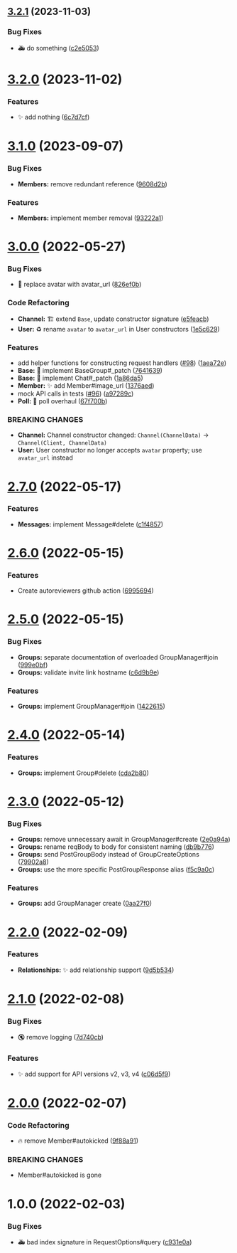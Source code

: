 ## [3.2.1](https://github.com/groupme-js/node-groupme/compare/v3.2.0...v3.2.1) (2023-11-03)


### Bug Fixes

* :ambulance: do something ([c2e5053](https://github.com/groupme-js/node-groupme/commit/c2e5053798503f4249df906e2e5e7d495b196f11))

# [3.2.0](https://github.com/groupme-js/node-groupme/compare/v3.1.0...v3.2.0) (2023-11-02)


### Features

* :sparkles: add nothing ([6c7d7cf](https://github.com/groupme-js/node-groupme/commit/6c7d7cfdb102f37690fa6d6f4e840bb4c4aeb193))

# [3.1.0](https://github.com/groupme-js/node-groupme/compare/v3.0.0...v3.1.0) (2023-09-07)


### Bug Fixes

* **Members:** remove redundant reference ([9608d2b](https://github.com/groupme-js/node-groupme/commit/9608d2bc5de711724d1956fc62348227967d7522))


### Features

* **Members:** implement member removal ([93222a1](https://github.com/groupme-js/node-groupme/commit/93222a18a854081c04a8c588524ed82f0c11b1b0))

# [3.0.0](https://github.com/groupme-js/node-groupme/compare/v2.7.0...v3.0.0) (2022-05-27)


### Bug Fixes

* :rotating_light: replace avatar with avatar_url ([826ef0b](https://github.com/groupme-js/node-groupme/commit/826ef0be0661a0363ff26a2dc0815964fa23decc))


### Code Refactoring

* **Channel:** :building_construction: extend `Base`, update constructor signature ([e5feacb](https://github.com/groupme-js/node-groupme/commit/e5feacbd0e914281c264200b75d44eee08b747f6))
* **User:** :recycle: rename `avatar` to `avatar_url` in User constructors ([1e5c629](https://github.com/groupme-js/node-groupme/commit/1e5c629cb6b626fbe6c21eb62195b8c325f88ebd))


### Features

* add helper functions for constructing request handlers ([#98](https://github.com/groupme-js/node-groupme/issues/98)) ([1aea72e](https://github.com/groupme-js/node-groupme/commit/1aea72e239121f0b2698ae4f7c943c25be16fa0a))
* **Base:** :poop: implement BaseGroup#_patch ([7641639](https://github.com/groupme-js/node-groupme/commit/7641639f7409c2f9cf56ac857688e8b99c6a7d0b))
* **Base:** :poop: implement Chat#_patch ([1a86da5](https://github.com/groupme-js/node-groupme/commit/1a86da567e22fecfcd41b379c0a0f397cc1442e2))
* **Member:** :sparkles: add Member#image_url ([1376aed](https://github.com/groupme-js/node-groupme/commit/1376aed6da22349710f0fc6e6aef484ab42a03dc))
* mock API calls in tests ([#96](https://github.com/groupme-js/node-groupme/issues/96)) ([a97289c](https://github.com/groupme-js/node-groupme/commit/a97289cd8b39def11edf5a77baca66038af1ddc8))
* **Poll:** :beers: poll overhaul ([67f700b](https://github.com/groupme-js/node-groupme/commit/67f700b209dd63a886e15bcfbb40e3617e308216))


### BREAKING CHANGES

* **Channel:** Channel constructor changed:
`Channel(ChannelData)` -> `Channel(Client, ChannelData)`
* **User:** User constructor no longer accepts `avatar` property; use `avatar_url` instead

# [2.7.0](https://github.com/groupme-js/node-groupme/compare/v2.6.0...v2.7.0) (2022-05-17)


### Features

* **Messages:** implement Message#delete ([c1f4857](https://github.com/groupme-js/node-groupme/commit/c1f4857d1f26af907036c2beab5426342b98c465))

# [2.6.0](https://github.com/groupme-js/node-groupme/compare/v2.5.0...v2.6.0) (2022-05-15)


### Features

* Create autoreviewers github action ([6995694](https://github.com/groupme-js/node-groupme/commit/69956940c5033e592bc664a215ad5c2ddfe2e2d0))

# [2.5.0](https://github.com/groupme-js/node-groupme/compare/v2.4.0...v2.5.0) (2022-05-15)


### Bug Fixes

* **Groups:** separate documentation of overloaded GroupManager#join ([999e0bf](https://github.com/groupme-js/node-groupme/commit/999e0bf96178ed3c8879cd75a59762b7a50ea9ee))
* **Groups:** validate invite link hostname ([c6d9b9e](https://github.com/groupme-js/node-groupme/commit/c6d9b9ef22f74bcb7a5ecc04674855bb3e382942))


### Features

* **Groups:** implement GroupManager#join ([1422615](https://github.com/groupme-js/node-groupme/commit/14226158603bfec87437f14093c14887935fe7aa))

# [2.4.0](https://github.com/groupme-js/node-groupme/compare/v2.3.0...v2.4.0) (2022-05-14)


### Features

* **Groups:** implement Group#delete ([cda2b80](https://github.com/groupme-js/node-groupme/commit/cda2b80a12ebb59e9ff8a2f99f300532b9645735))

# [2.3.0](https://github.com/groupme-js/node-groupme/compare/v2.2.0...v2.3.0) (2022-05-12)


### Bug Fixes

* **Groups:** remove unnecessary await in GroupManager#create ([2e0a94a](https://github.com/groupme-js/node-groupme/commit/2e0a94a399db6f6f37b482c0e2d9ab116add13af))
* **Groups:** rename reqBody to body for consistent naming ([db9b776](https://github.com/groupme-js/node-groupme/commit/db9b776c9761ecf9bbb0ef7ae2e989e17f34327f))
* **Groups:** send PostGroupBody instead of GroupCreateOptions ([79902a8](https://github.com/groupme-js/node-groupme/commit/79902a803c0b70f856dc837316dbb9d98cc2d734))
* **Groups:** use the more specific PostGroupResponse alias ([f5c9a0c](https://github.com/groupme-js/node-groupme/commit/f5c9a0cd3197c27cecff2e9a0041184af6f61136))


### Features

* **Groups:** add GroupManager create ([0aa27f0](https://github.com/groupme-js/node-groupme/commit/0aa27f0ba8d0a9533edea97669bbfead9f82a55a))

# [2.2.0](https://github.com/groupme-js/node-groupme/compare/v2.1.0...v2.2.0) (2022-02-09)


### Features

* **Relationships:** :sparkles: add relationship support ([9d5b534](https://github.com/groupme-js/node-groupme/commit/9d5b534882b42327725aa122ee805cea6ddaa490))

# [2.1.0](https://github.com/groupme-js/node-groupme/compare/v2.0.0...v2.1.0) (2022-02-08)


### Bug Fixes

* :mute: remove logging ([7d740cb](https://github.com/groupme-js/node-groupme/commit/7d740cb6d80cdcd3d5eb976f6734605c55455b15))


### Features

* :sparkles: add support for API versions v2, v3, v4 ([c06d5f9](https://github.com/groupme-js/node-groupme/commit/c06d5f9c19f5a8dd1d33c948fb6f0e4859e01720))

# [2.0.0](https://github.com/groupme-js/node-groupme/compare/v1.0.0...v2.0.0) (2022-02-07)


### Code Refactoring

* :fire: remove Member#autokicked ([9f88a91](https://github.com/groupme-js/node-groupme/commit/9f88a91f3227abe2d078485da35d1d822c6d0381))


### BREAKING CHANGES

* Member#autokicked is gone

# 1.0.0 (2022-02-03)


### Bug Fixes

* :ambulance: bad index signature in RequestOptions#query ([c931e0a](https://github.com/groupme-js/node-groupme/commit/c931e0a847802b12918af5daa99481e012c375a0))
